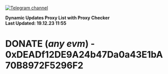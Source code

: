 [![Telegram channel](https://img.shields.io/endpoint?url=https://runkit.io/damiankrawczyk/telegram-badge/branches/master?url=https://t.me/n4z4v0d)](https://t.me/n4z4v0d) 

**Dynamic Updates Proxy List with Proxy Checker**  
**Last Updated: 19.12.23 11:55**

# DONATE (_any evm_) - 0xDEADf12DE9A24b47Da0a43E1bA70B8972F5296F2
